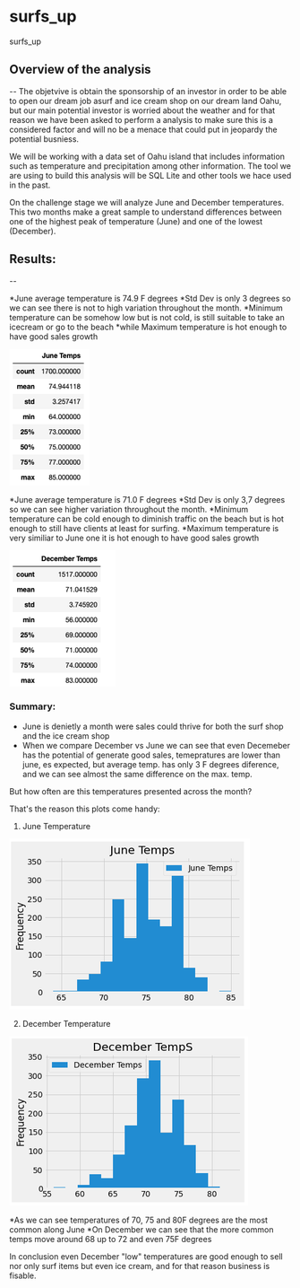 # surfs_up
surfs_up

## Overview of the analysis
--
The objetvive is obtain the sponsorship of an investor in order to be able to open our dream job asurf and ice cream shop on our dream land Oahu, but our main potential investor is worried about the weather and for that reason we have been asked to perform a analysis to make sure this is a considered factor and will no be a menace that could put in jeopardy the potential busniess.

We will be working with a data set of Oahu island that includes information such as temperature and precipitation among other information. The tool we are using to build this analysis will be SQL Lite and other tools we hace used in the past.

On the challenge stage we will analyze June and December temperatures. This two months make a great sample to understand differences between one of the highest peak of temperature (June) and one of the lowest (December).

## Results:
--

*June average temperature is 74.9 F degrees 
*Std Dev is only 3 degrees so we can see there is not to high variation throughout the month.
*Minimum temperature can be somehow low but is not cold, is still suitable to take an icecream or go to the beach
*while Maximum temperature is hot enough to have good sales growth

![June](/Images/june_stats.png)

*June average temperature is 71.0 F degrees 
*Std Dev is only 3,7 degrees so we can see higher variation throughout the month.
*Minimum temperature can be cold enough to diminish traffic on the beach but is hot enough to still have clients at least for surfing.
*Maximum temperature is very similiar to June one it is hot enough to have good sales growth

![Dec](/Images/Dec_Stats.png)

### Summary:

* June is denietly a month were sales could thrive for both the surf shop and the ice cream shop
* When we compare December vs June we can see that even Decemeber has the potential of generate good sales, temepratures are lower than june, es expected, but average temp. has only 3 F degrees diference, and we can see almost the same difference on the max. temp.

But how often are this temperatures presented across the month?

That's the reason this plots come handy:

1. June Temperature

![Junplot](/Images/June_plot.png)

2. December Temperature

![Decplot](/Images/Dec_plot.png)

*As we can see temperatures of 70, 75 and 80F degrees are the most common along June
*On December we can see that the more common temps move around 68 up to 72 and even 75F degrees

In conclusion even December "low" temperatures are good enough to sell nor only surf items but even ice cream, and for that reason business is fisable.


